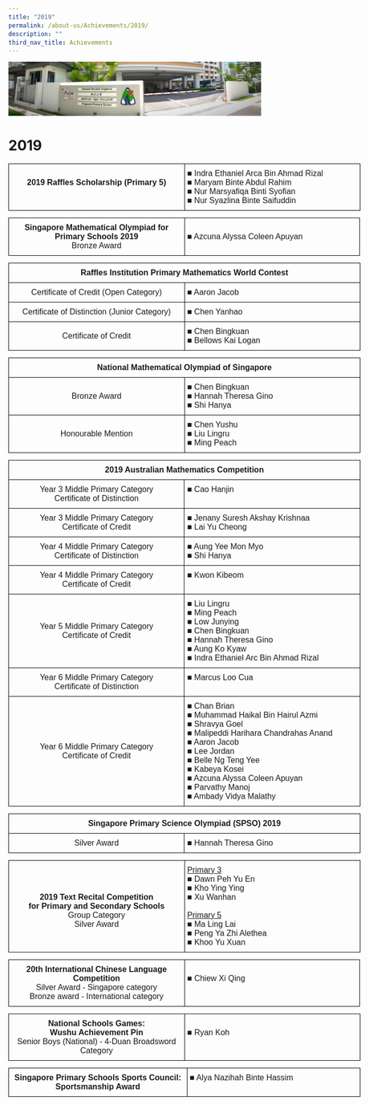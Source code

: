 ```yaml
---
title: "2019"
permalink: /about-us/Achievements/2019/
description: ""
third_nav_title: Achievements
---
```

![](/images/About%20Us.jpg)

2019
====

<style type="text/css">
.tg  {border-collapse:collapse;border-spacing:0;}
.tg td{border-color:black;border-style:solid;border-width:1px;font-family:Arial, sans-serif;font-size:14px;
  overflow:hidden;padding:10px 5px;word-break:normal;}
.tg th{border-color:black;border-style:solid;border-width:1px;font-family:Arial, sans-serif;font-size:14px;
  font-weight:normal;overflow:hidden;padding:10px 5px;word-break:normal;}
.tg .tg-x5q1{font-size:16px;text-align:left;vertical-align:top}
.tg .tg-qv16{font-size:16px;font-weight:bold;text-align:center;vertical-align:top}
</style>
<table class="tg" style="undefined;table-layout: fixed; width: 702px">
<colgroup>
<col style="width: 351px">
<col style="width: 351px">
</colgroup>
<thead>
  <tr>
    <td class="tg-qv16"><br>2019 Raffles Scholarship (Primary 5)<br><br></td>
    <td class="tg-x5q1"><span style="font-weight:400;font-style:normal;text-decoration:none">■ </span>Indra Ethaniel Arca Bin Ahmad Rizal<br><span style="font-weight:400;font-style:normal;text-decoration:none">■ </span>Maryam Binte Abdul Rahim<br><span style="font-weight:400;font-style:normal;text-decoration:none">■ </span>Nur Marsyafiqa Binti Syofian<br><span style="font-weight:400;font-style:normal;text-decoration:none">■ </span>Nur Syazlina Binte Saifuddin</td>
  </tr>
</thead>
</table>


<style type="text/css">
.tg  {border-collapse:collapse;border-spacing:0;}
.tg td{border-color:black;border-style:solid;border-width:1px;font-family:Arial, sans-serif;font-size:14px;
  overflow:hidden;padding:10px 5px;word-break:normal;}
.tg th{border-color:black;border-style:solid;border-width:1px;font-family:Arial, sans-serif;font-size:14px;
  font-weight:normal;overflow:hidden;padding:10px 5px;word-break:normal;}
.tg .tg-x5q1{font-size:16px;text-align:left;vertical-align:top}
.tg .tg-lvth{font-size:16px;text-align:center;vertical-align:top}
</style>
<table class="tg" style="undefined;table-layout: fixed; width: 701px">
<colgroup>
<col style="width: 351px">
<col style="width: 350px">
</colgroup>
<thead>
  <tr>
    <td class="tg-lvth"><span style="font-weight:bold">Singapore Mathematical Olympiad for Primary Schools 2019</span><br>Bronze Award</td>
    <td class="tg-x5q1"><br>■ Azcuna Alyssa Coleen Apuyan<br></td>
  </tr>
</thead>
</table>


<style type="text/css">
.tg  {border-collapse:collapse;border-spacing:0;}
.tg td{border-color:black;border-style:solid;border-width:1px;font-family:Arial, sans-serif;font-size:14px;
  overflow:hidden;padding:10px 5px;word-break:normal;}
.tg th{border-color:black;border-style:solid;border-width:1px;font-family:Arial, sans-serif;font-size:14px;
  font-weight:normal;overflow:hidden;padding:10px 5px;word-break:normal;}
.tg .tg-x5q1{font-size:16px;text-align:left;vertical-align:top}
.tg .tg-qv16{font-size:16px;font-weight:bold;text-align:center;vertical-align:top}
.tg .tg-gqad{font-size:16px;text-align:center;vertical-align:middle}
</style>
<table class="tg" style="undefined;table-layout: fixed; width: 702px">
<colgroup>
<col style="width: 351px">
<col style="width: 351px">
</colgroup>
<thead>
  <tr>
    <th class="tg-qv16" colspan="2">Raffles Institution Primary Mathematics World Contest<br></th>
  </tr>
</thead>
<tbody>
  <tr>
    <td class="tg-gqad">Certificate of Credit (Open Category)<br></td>
    <td class="tg-x5q1"><span style="font-weight:400;font-style:normal;text-decoration:none">■ </span>Aaron Jacob</td>
  </tr>
  <tr>
    <td class="tg-gqad">Certificate of Distinction (Junior Category)<br></td>
    <td class="tg-x5q1"><span style="font-weight:400;font-style:normal;text-decoration:none">■ </span>Chen Yanhao</td>
  </tr>
  <tr>
    <td class="tg-gqad">Certificate of Credit<br></td>
    <td class="tg-x5q1"><span style="font-weight:400;font-style:normal;text-decoration:none">■ </span>Chen Bingkuan<br><span style="font-weight:400;font-style:normal;text-decoration:none">■ </span>Bellows Kai Logan</td>
  </tr>
</tbody>
</table>

<style type="text/css">
.tg  {border-collapse:collapse;border-spacing:0;}
.tg td{border-color:black;border-style:solid;border-width:1px;font-family:Arial, sans-serif;font-size:14px;
  overflow:hidden;padding:10px 5px;word-break:normal;}
.tg th{border-color:black;border-style:solid;border-width:1px;font-family:Arial, sans-serif;font-size:14px;
  font-weight:normal;overflow:hidden;padding:10px 5px;word-break:normal;}
.tg .tg-x5q1{font-size:16px;text-align:left;vertical-align:top}
.tg .tg-qv16{font-size:16px;font-weight:bold;text-align:center;vertical-align:top}
.tg .tg-gqad{font-size:16px;text-align:center;vertical-align:middle}
</style>
<table class="tg" style="undefined;table-layout: fixed; width: 702px">
<colgroup>
<col style="width: 351px">
<col style="width: 351px">
</colgroup>
<thead>
  <tr>
    <th class="tg-qv16" colspan="2">National Mathematical Olympiad of Singapore</th>
  </tr>
</thead>
<tbody>
  <tr>
    <td class="tg-gqad">Bronze Award</td>
    <td class="tg-x5q1"><span style="font-weight:400;font-style:normal;text-decoration:none">■ </span>Chen Bingkuan<br><span style="font-weight:400;font-style:normal;text-decoration:none">■ </span>Hannah Theresa Gino<br><span style="font-weight:400;font-style:normal;text-decoration:none">■ </span>Shi Hanya</td>
  </tr>
  <tr>
    <td class="tg-gqad">Honourable Mention</td>
    <td class="tg-x5q1"><span style="font-weight:400;font-style:normal;text-decoration:none">■ </span>Chen Yushu<br><span style="font-weight:400;font-style:normal;text-decoration:none">■ </span>Liu Lingru<br><span style="font-weight:400;font-style:normal;text-decoration:none">■ </span>Ming Peach</td>
  </tr>
</tbody>
</table>


<style type="text/css">
.tg  {border-collapse:collapse;border-spacing:0;}
.tg td{border-color:black;border-style:solid;border-width:1px;font-family:Arial, sans-serif;font-size:14px;
  overflow:hidden;padding:10px 5px;word-break:normal;}
.tg th{border-color:black;border-style:solid;border-width:1px;font-family:Arial, sans-serif;font-size:14px;
  font-weight:normal;overflow:hidden;padding:10px 5px;word-break:normal;}
.tg .tg-x5q1{font-size:16px;text-align:left;vertical-align:top}
.tg .tg-qv16{font-size:16px;font-weight:bold;text-align:center;vertical-align:top}
.tg .tg-gqad{font-size:16px;text-align:center;vertical-align:middle}
</style>
<table class="tg" style="undefined;table-layout: fixed; width: 702px">
<colgroup>
<col style="width: 351px">
<col style="width: 351px">
</colgroup>
<thead>
  <tr>
    <th class="tg-qv16" colspan="2">2019 Australian Mathematics Competition</th>
  </tr>
</thead>
<tbody>
  <tr>
    <td class="tg-gqad">Year 3 Middle Primary Category<br>Certificate of Distinction</td>
    <td class="tg-x5q1"><span style="font-weight:400;font-style:normal;text-decoration:none">■ </span>Cao Hanjin</td>
  </tr>
  <tr>
    <td class="tg-gqad">Year 3 Middle Primary Category<br>Certificate of Credit</td>
    <td class="tg-x5q1"><span style="font-weight:400;font-style:normal;text-decoration:none">■ </span>Jenany Suresh Akshay Krishnaa<br><span style="font-weight:400;font-style:normal;text-decoration:none">■ </span>Lai Yu Cheong</td>
  </tr>
  <tr>
    <td class="tg-gqad">Year 4 Middle Primary Category<br>Certificate of Distinction</td>
    <td class="tg-x5q1"><span style="font-weight:400;font-style:normal;text-decoration:none">■ </span>Aung Yee Mon Myo<br><span style="font-weight:400;font-style:normal;text-decoration:none">■ </span>Shi Hanya</td>
  </tr>
  <tr>
    <td class="tg-gqad">Year 4 Middle Primary Category<br>Certificate of Credit</td>
    <td class="tg-x5q1"><span style="font-weight:400;font-style:normal;text-decoration:none">■ </span>Kwon Kibeom</td>
  </tr>
  <tr>
    <td class="tg-gqad">Year 5 Middle Primary Category<br>Certificate of Credit</td>
    <td class="tg-x5q1"><span style="font-weight:400;font-style:normal;text-decoration:none">■ </span>Liu Lingru<br><span style="font-weight:400;font-style:normal;text-decoration:none">■ </span>Ming Peach<br><span style="font-weight:400;font-style:normal;text-decoration:none">■ </span>Low Junying<br><span style="font-weight:400;font-style:normal;text-decoration:none">■ </span>Chen Bingkuan<br><span style="font-weight:400;font-style:normal;text-decoration:none">■ </span>Hannah Theresa Gino<br><span style="font-weight:400;font-style:normal;text-decoration:none">■ </span>Aung Ko Kyaw<br><span style="font-weight:400;font-style:normal;text-decoration:none">■ </span>Indra Ethaniel Arc Bin Ahmad Rizal</td>
  </tr>
  <tr>
    <td class="tg-gqad">Year 6 Middle Primary Category<br>Certificate of Distinction</td>
    <td class="tg-x5q1"><span style="font-weight:400;font-style:normal;text-decoration:none">■ </span>Marcus Loo Cua</td>
  </tr>
  <tr>
    <td class="tg-gqad">Year 6 Middle Primary Category<br>Certificate of Credit</td>
    <td class="tg-x5q1"><span style="font-weight:400;font-style:normal;text-decoration:none">■ </span>Chan Brian<br><span style="font-weight:400;font-style:normal;text-decoration:none">■ </span>Muhammad Haikal Bin Hairul Azmi<br><span style="font-weight:400;font-style:normal;text-decoration:none">■ </span>Shravya Goel<br><span style="font-weight:400;font-style:normal;text-decoration:none">■ </span>Malipeddi Harihara Chandrahas Anand<br><span style="font-weight:400;font-style:normal;text-decoration:none">■ </span>Aaron Jacob<br><span style="font-weight:400;font-style:normal;text-decoration:none">■ </span>Lee Jordan<br><span style="font-weight:400;font-style:normal;text-decoration:none">■ </span>Belle Ng Teng Yee<br><span style="font-weight:400;font-style:normal;text-decoration:none">■ </span>Kabeya Kosei<br><span style="font-weight:400;font-style:normal;text-decoration:none">■ </span>Azcuna Alyssa Coleen Apuyan<br><span style="font-weight:400;font-style:normal;text-decoration:none">■ </span>Parvathy Manoj<br><span style="font-weight:400;font-style:normal;text-decoration:none">■ </span>Ambady Vidya Malathy</td>
  </tr>
</tbody>
</table>

<style type="text/css">
.tg  {border-collapse:collapse;border-spacing:0;}
.tg td{border-color:black;border-style:solid;border-width:1px;font-family:Arial, sans-serif;font-size:14px;
  overflow:hidden;padding:10px 5px;word-break:normal;}
.tg th{border-color:black;border-style:solid;border-width:1px;font-family:Arial, sans-serif;font-size:14px;
  font-weight:normal;overflow:hidden;padding:10px 5px;word-break:normal;}
.tg .tg-x5q1{font-size:16px;text-align:left;vertical-align:top}
.tg .tg-qv16{font-size:16px;font-weight:bold;text-align:center;vertical-align:top}
.tg .tg-gqad{font-size:16px;text-align:center;vertical-align:middle}
</style>
<table class="tg" style="undefined;table-layout: fixed; width: 702px">
<colgroup>
<col style="width: 351px">
<col style="width: 351px">
</colgroup>
<thead>
  <tr>
    <th class="tg-qv16" colspan="2">Singapore Primary Science Olympiad (SPSO) 2019</th>
  </tr>
</thead>
<tbody>
  <tr>
    <td class="tg-gqad">Silver Award</td>
    <td class="tg-x5q1"><span style="font-weight:400;font-style:normal;text-decoration:none">■ </span>Hannah Theresa Gino</td>
  </tr>
</tbody>
</table>

<style type="text/css">
.tg  {border-collapse:collapse;border-spacing:0;}
.tg td{border-color:black;border-style:solid;border-width:1px;font-family:Arial, sans-serif;font-size:14px;
  overflow:hidden;padding:10px 5px;word-break:normal;}
.tg th{border-color:black;border-style:solid;border-width:1px;font-family:Arial, sans-serif;font-size:14px;
  font-weight:normal;overflow:hidden;padding:10px 5px;word-break:normal;}
.tg .tg-x5q1{font-size:16px;text-align:left;vertical-align:top}
.tg .tg-lvth{font-size:16px;text-align:center;vertical-align:top}
</style>
<table class="tg" style="undefined;table-layout: fixed; width: 702px">
<colgroup>
<col style="width: 351px">
<col style="width: 351px">
</colgroup>
<thead>
  <tr>
    <td class="tg-lvth"><br><br><br><span style="font-weight:bold">2019 Text Recital Competition</span><br><span style="font-weight:bold">for Primary and Secondary Schools</span><br>Group Category<br>Silver Award</td>
    <td class="tg-x5q1"><span style="text-decoration:underline">Primary 3</span><br><span style="font-weight:400;font-style:normal;text-decoration:none">■ </span>Dawn Peh Yu En<br><span style="font-weight:400;font-style:normal;text-decoration:none">■ </span>Kho Ying Ying<br><span style="font-weight:400;font-style:normal;text-decoration:none">■ </span>Xu Wanhan<br><br><span style="text-decoration:underline">Primary 5</span><br><span style="font-weight:400;font-style:normal;text-decoration:none">■ </span>Ma Ling Lai<br><span style="font-weight:400;font-style:normal;text-decoration:none">■ </span>Peng Ya Zhi Alethea<br><span style="font-weight:400;font-style:normal;text-decoration:none">■ </span>Khoo Yu Xuan</td>
  </tr>
</thead>
</table>

<style type="text/css">
.tg  {border-collapse:collapse;border-spacing:0;}
.tg td{border-color:black;border-style:solid;border-width:1px;font-family:Arial, sans-serif;font-size:14px;
  overflow:hidden;padding:10px 5px;word-break:normal;}
.tg th{border-color:black;border-style:solid;border-width:1px;font-family:Arial, sans-serif;font-size:14px;
  font-weight:normal;overflow:hidden;padding:10px 5px;word-break:normal;}
.tg .tg-x5q1{font-size:16px;text-align:left;vertical-align:top}
.tg .tg-lvth{font-size:16px;text-align:center;vertical-align:top}
</style>
<table class="tg" style="undefined;table-layout: fixed; width: 701px">
<colgroup>
<col style="width: 351px">
<col style="width: 350px">
</colgroup>
<thead>
  <tr>
    <td class="tg-lvth"><span style="font-weight:bold">20th International Chinese Language Competition</span><br>Silver Award - Singapore category<br>Bronze award - International category</td>
    <td class="tg-x5q1"><br><span style="font-weight:400;font-style:normal;text-decoration:none">■ </span>Chiew Xi Qing</td>
  </tr>
</thead>
</table>

<style type="text/css">
.tg  {border-collapse:collapse;border-spacing:0;}
.tg td{border-color:black;border-style:solid;border-width:1px;font-family:Arial, sans-serif;font-size:14px;
  overflow:hidden;padding:10px 5px;word-break:normal;}
.tg th{border-color:black;border-style:solid;border-width:1px;font-family:Arial, sans-serif;font-size:14px;
  font-weight:normal;overflow:hidden;padding:10px 5px;word-break:normal;}
.tg .tg-x5q1{font-size:16px;text-align:left;vertical-align:top}
.tg .tg-lvth{font-size:16px;text-align:center;vertical-align:top}
</style>
<table class="tg" style="undefined;table-layout: fixed; width: 702px">
<colgroup>
<col style="width: 351px">
<col style="width: 351px">
</colgroup>
<thead>
  <tr>
    <td class="tg-lvth"><span style="font-weight:bold">National Schools Games:</span><br><span style="font-weight:bold">Wushu Achievement Pin</span><br>Senior Boys (National) - 4-Duan Broadsword Category<br></td>
    <td class="tg-x5q1"><br>■ Ryan Koh<br></td>
  </tr>
</thead>
</table>


<style type="text/css">
.tg  {border-collapse:collapse;border-spacing:0;}
.tg td{border-color:black;border-style:solid;border-width:1px;font-family:Arial, sans-serif;font-size:14px;
  overflow:hidden;padding:10px 5px;word-break:normal;}
.tg th{border-color:black;border-style:solid;border-width:1px;font-family:Arial, sans-serif;font-size:14px;
  font-weight:normal;overflow:hidden;padding:10px 5px;word-break:normal;}
.tg .tg-x5q1{font-size:16px;text-align:left;vertical-align:top}
.tg .tg-qv16{font-size:16px;font-weight:bold;text-align:center;vertical-align:top}
</style>
<table class="tg" style="undefined;table-layout: fixed; width: 702px">
<colgroup>
<col style="width: 356px">
<col style="width: 346px">
</colgroup>
<thead>
  <tr>
    <td class="tg-qv16">Singapore Primary Schools Sports Council:<br>Sportsmanship Award<br></td>
    <td class="tg-x5q1"><span style="font-weight:400;font-style:normal;text-decoration:none">■ </span>Alya Nazihah Binte Hassim</td>
  </tr>
</thead>
</table>